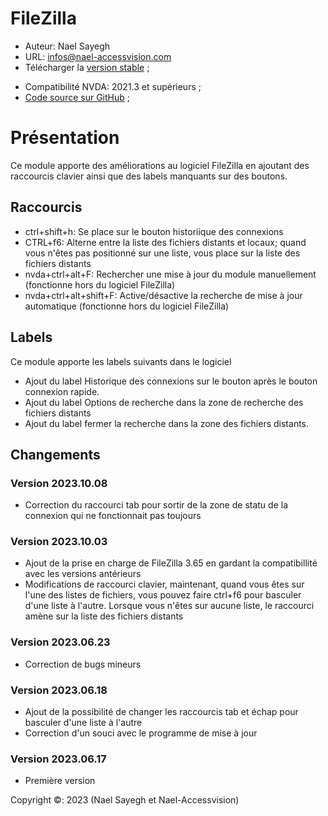 # FileZilla

* Auteur: Nael Sayegh 
* URL: [infos@nael-accessvision.com](mailto:infos@nael-accessvision.com)
* Télécharger la [version stable][1] ;
<!-- * Download the [Latest version on Nael-AccessVision.com](https://) ; -->
* Compatibilité NVDA: 2021.3 et supérieurs ;
* [Code source sur GitHub][2] ;

# Présentation

Ce module apporte des améliorations au logiciel FileZilla en ajoutant des
raccourcis clavier ainsi que des labels manquants sur des boutons.

## Raccourcis

  * ctrl+shift+h: Se place sur le bouton historiique des connexions
  * CTRL+f6: Alterne entre la liste des fichiers distants et locaux; quand vous n'êtes pas positionné sur une liste, vous place sur la liste des fichiers distants
  * nvda+ctrl+alt+F: Rechercher une mise à jour du module manuellement (fonctionne hors du logiciel FileZilla)
  * nvda+ctrl+alt+shift+F: Active/désactive la recherche de mise à jour automatique (fonctionne hors du logiciel FileZilla)

## Labels

Ce module apporte les labels suivants dans le logiciel

  * Ajout du label Historique des connexions sur le bouton après le bouton connexion rapide.
  * Ajout du label Options de recherche dans la zone de recherche des fichiers distants
  * Ajout du label fermer la recherche dans la zone des fichiers distants.
  
## Changements

### Version 2023.10.08
  * Correction du raccourci tab pour sortir de la zone de statu de la connexion qui ne fonctionnait pas toujours

### Version 2023.10.03
  * Ajout de la prise en charge de FileZilla 3.65 en gardant la compatibillité avec les versions antérieurs
  * Modifications de raccourci clavier, maintenant, quand vous êtes sur l'une des listes de fichiers, vous pouvez faire ctrl+f6 pour basculer d'une liste à l'autre. Lorsque vous n'êtes sur aucune liste, le raccourci amène sur la liste des fichiers distants

### Version 2023.06.23
  * Correction de bugs mineurs

### Version 2023.06.18
  * Ajout de la possibilité de changer les raccourcis tab et échap pour basculer d'une liste à l'autre
  * Correction d'un souci avec le programme de mise à jour

### Version 2023.06.17
  * Première version

Copyright ©: 2023 (Nael Sayegh et Nael-Accessvision)

<!-- links section -->

[1]: https://github.com/nael-sayegh/filezilla/releases/download/2023.12.22/filezilla-2023.12.22.nvda-addon

[2]: https://github.com/nael-sayegh/filezilla


